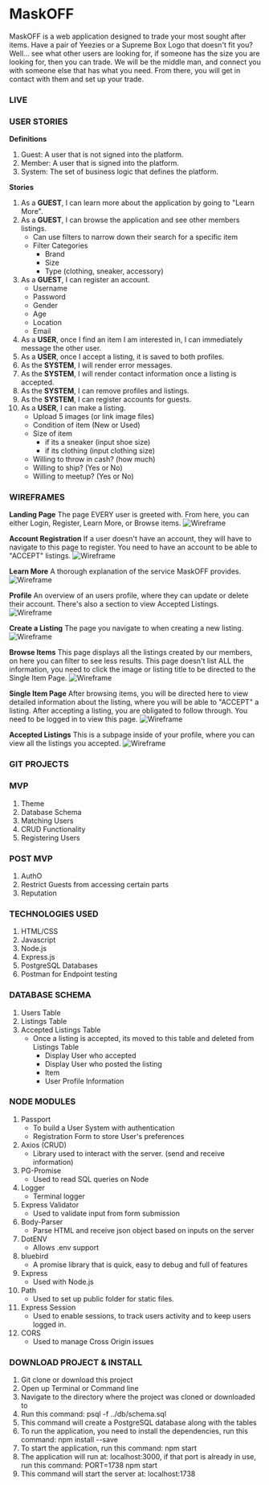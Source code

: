 # MaskOFF
MaskOFF is a web application designed to trade your most sought after items. Have a pair of Yeezies or a Supreme Box Logo that doesn't fit you? Well... see what other users are looking for, if someone has the size you are looking for, then you can trade. We will be the middle man, and connect you with someone else that has what you need. From there, you will get in contact with them and set up your trade.

### LIVE

### USER STORIES
**Definitions**
1. Guest: A user that is not signed into the platform.
2. Member: A user that is signed into the platform.
3. System: The set of business logic that defines the platform.

**Stories**
1. As a **GUEST**, I can learn more about the application by going to "Learn More".
2. As a **GUEST**, I can browse the application and see other members listings.
    * Can use filters to narrow down their search for a specific item
    * Filter Categories
        * Brand
        * Size
        * Type (clothing, sneaker, accessory)
3. As a **GUEST**, I can register an account.
    * Username
    * Password
    * Gender
    * Age
    * Location
    * Email
4. As a **USER**, once I find an item I am interested in, I can immediately message the other user.
5. As a **USER**, once I accept a listing, it is saved to both profiles.
6. As the **SYSTEM**, I will render error messages.
7. As the **SYSTEM**, I will render contact information once a listing is accepted.
8. As the **SYSTEM**, I can remove profiles and listings.
9. As the **SYSTEM**, I can register accounts for guests.
10. As a **USER**, I can make a listing.
    * Upload 5 images (or link image files)
    * Condition of item (New or Used)
    * Size of item
        * if its a sneaker (input shoe size)
        * if its clothing (input clothing size)
    * Willing to throw in cash? (how much)
    * Willing to ship? (Yes or No)
    * Willing to meetup? (Yes or No)

### WIREFRAMES
**Landing Page**
The page EVERY user is greeted with.
From here, you can either Login, Register, Learn More, or Browse items.
![Wireframe](./readme-assets/MaskOffLandingPage.png)

**Account Registration**
If a user doesn't have an account, they will have to navigate to this page to register.
You need to have an account to be able to "ACCEPT" listings.
![Wireframe](./readme-assets/MaskOFFRegistration.png)

**Learn More**
A thorough explanation of the service MaskOFF provides.
![Wireframe](./readme-assets/MaskOFFLearnMore.png)

**Profile**
An overview of an users profile, where they can update or delete their account.
There's also a section to view Accepted Listings.
![Wireframe](./readme-assets/MaskOFFProfile.png)

**Create a Listing**
The page you navigate to when creating a new listing.
![Wireframe](./readme-assets/MaskOFFCreateListing.png)

**Browse Items**
This page displays all the listings created by our members, on here you can filter to see less results. This page doesn't list ALL the information, you need to click the image or listing title to be directed to the Single Item Page.
![Wireframe](./readme-assets/MaskOFFBrowse.png)

**Single Item Page**
After browsing items, you will be directed here to view detailed information about the listing, where you will be able to "ACCEPT" a listing. After accepting a listing, you are obligated to follow through. You need to be logged in to view this page.
![Wireframe](./readme-assets/MaskOFFSingleItem.png)

**Accepted Listings**
This is a subpage inside of your profile, where you can view all the listings you accepted.
![Wireframe](./readme-assets/MaskOFFAccept.png)

### GIT PROJECTS

### MVP
1. Theme
2. Database Schema
3. Matching Users
4. CRUD Functionality
5. Registering Users

### POST MVP
1. AuthO
2. Restrict Guests from accessing certain parts
3. Reputation

### TECHNOLOGIES USED
1. HTML/CSS
2. Javascript
3. Node.js
4. Express.js
5. PostgreSQL Databases
6. Postman for Endpoint testing

### DATABASE SCHEMA
1. Users Table
2. Listings Table
3. Accepted Listings Table
    * Once a listing is accepted, its moved to this table and deleted from Listings Table
        * Display User who accepted
        * Display User who posted the listing
        * Item
        * User Profile Information

### NODE MODULES
1. Passport
    * To build a User System with authentication
    * Registration Form to store User's preferences
2. Axios (CRUD)
    * Library used to interact with the server. (send and receive information)
3. PG-Promise
    * Used to read SQL queries on Node
4. Logger
    * Terminal logger
5. Express Validator
    * Used to validate input from form submission
6. Body-Parser
    * Parse HTML and receive json object based on inputs on the server
7. DotENV
    * Allows .env support
8. bluebird
    * A promise library that is quick, easy to debug and full of features
9. Express
    * Used with Node.js
10. Path
    * Used to set up public folder for static files.
11. Express Session
    * Used to enable sessions, to track users activity and to keep users logged in.
12. CORS
    * Used to manage Cross Origin issues

### DOWNLOAD PROJECT & INSTALL
1. Git clone or download this project
2. Open up Terminal or Command line
3. Navigate to the directory where the project was cloned or downloaded to
4. Run this command: psql -f ../db/schema.sql
5. This command will create a PostgreSQL database along with the tables
6. To run the application, you need to install the dependencies, run this command: npm install --save
7. To start the application, run this command: npm start
8. The application will run at: localhost:3000, if that port is already in use, run this command: PORT=1738 npm start
9. This command will start the server at: localhost:1738